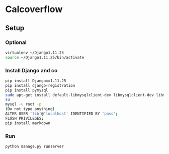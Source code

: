 # Calcoverflow

## Setup

### Optional

```bash
virtualenv ~/Django1.11.25
source ~/Django1.11.25/bin/activate
```

### Install Django and co

```bash
pip install Django==1.11.25
pip install django-registration
pip install pymysql
sudo apt-get install default-libmysqlclient-dev libmysqlclient-dev libmysqlclient20 python-mysqldb mysql-client-core-5.7
su 
mysql -u root -p
(Do not type anything)
ALTER USER 'tib'@'localhost' IDENTIFIED BY 'pass';
FLUSH PRIVILEGES;
pip install markdown
```

### Run

```bash
python manage.py runserver
```

